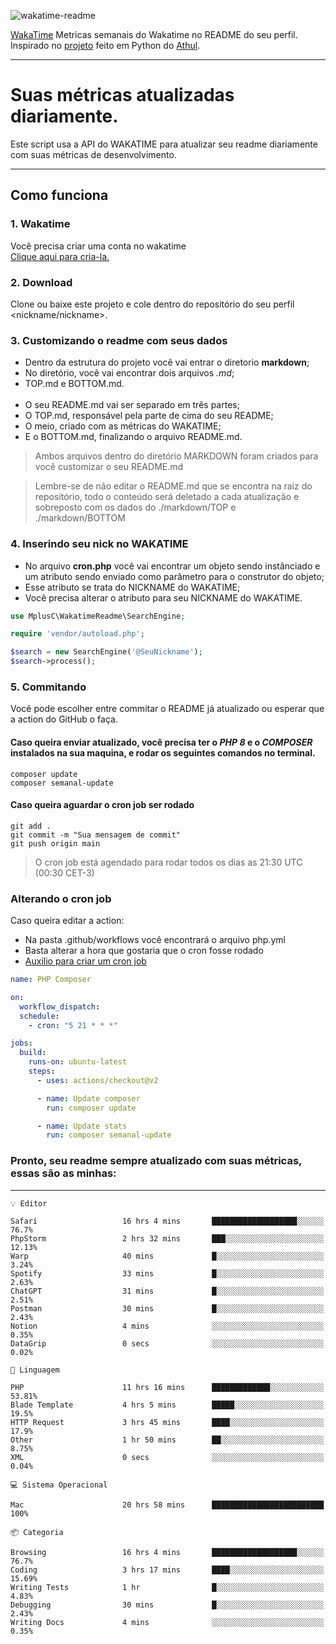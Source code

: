 ![wakatime-readme](https://socialify.git.ci/bymatheus/wakatime-readme/image?description=1&descriptionEditable=M%C3%A9tricas%20semanais%20do%20Wakatime%20no%20seu%20README%20de%20perfil.&font=KoHo&forks=1&language=1&owner=1&pattern=Signal&stargazers=1&theme=Dark)

[WakaTime](https://wakatime.com) Metricas semanais do Wakatime no README do seu perfil. <br>
Inspirado no [projeto](https://github.com/athul/waka-readme) feito em Python do [Athul](https://github.com/athul).
___

# Suas métricas atualizadas diariamente.
Este script usa a API do WAKATIME para atualizar seu readme diariamente com suas métricas de desenvolvimento.

___

## Como funciona

### 1. Wakatime
Você precisa criar uma conta no wakatime <br>
[Clique aqui para cria-la.](https://wakatime.com) 

### 2. Download
Clone ou baixe este projeto e cole dentro do repositório do seu perfil <nickname/nickname>.

### 3. Customizando o readme com seus dados
- Dentro da estrutura do projeto você vai entrar o diretorio **markdown**;  
- No diretório, você vai encontrar dois arquivos *.md*;
- TOP.md e BOTTOM.md.
<br><br>
- O seu README.md vai ser separado em três partes; 
- O TOP.md, responsável pela parte de cima do seu README;
- O meio, criado com as métricas do WAKATIME;
- E o BOTTOM.md, finalizando o arquivo README.md.<br>

> Ambos arquivos dentro do diretório MARKDOWN foram criados para você customizar o seu README.md

> Lembre-se de não editar o README.md que se encontra na raiz do repositório, todo o conteúdo será deletado a cada atualização e sobreposto com os dados do ./markdown/TOP e ./markdown/BOTTOM

### 4. Inserindo seu nick no WAKATIME
- No arquivo **cron.php** você vai encontrar um objeto sendo instânciado e um atributo sendo enviado como parâmetro para o construtor do objeto;
- Esse atributo se trata do NICKNAME do WAKATIME;
- Você precisa alterar o atributo para seu NICKNAME do WAKATIME.

```php
use MplusC\WakatimeReadme\SearchEngine;

require 'vendor/autoload.php';

$search = new SearchEngine('@SeuNickname');
$search->process();
```

### 5. Commitando
Você pode escolher entre commitar o README já atualizado ou esperar que a action do GitHub o faça. <br>

#### Caso queira enviar atualizado, você precisa ter o *PHP 8* e o *COMPOSER* instalados na sua maquina, e rodar os seguintes comandos no terminal.
```composer
composer update
composer semanal-update 
```

#### Caso queira aguardar o cron job ser rodado 
```git 
git add .
git commit -m "Sua mensagem de commit"
git push origin main
```

>O cron job está agendado para rodar todos os dias as 21:30 UTC (00:30 CET-3) 

### Alterando o cron job
Caso queira editar a action:

- Na pasta .github/workflows você encontrará o arquivo php.yml
- Basta alterar a hora que gostaria que o cron fosse rodado
- [Auxilio para criar um cron job](https://crontab.guru)

```yml
name: PHP Composer

on:
  workflow_dispatch:
  schedule:
    - cron: "5 21 * * *"

jobs:
  build:
    runs-on: ubuntu-latest
    steps:
      - uses: actions/checkout@v2

      - name: Update composer
        run: composer update

      - name: Update stats
        run: composer semanal-update
```

### Pronto, seu readme sempre atualizado com suas métricas, essas são as minhas:

___
```text
💡 Editor

Safari                   16 hrs 4 mins       ███████████████████░░░░░░      76.7%
PhpStorm                 2 hrs 32 mins       ███░░░░░░░░░░░░░░░░░░░░░░     12.13%
Warp                     40 mins             █░░░░░░░░░░░░░░░░░░░░░░░░      3.24%
Spotify                  33 mins             █░░░░░░░░░░░░░░░░░░░░░░░░      2.63%
ChatGPT                  31 mins             █░░░░░░░░░░░░░░░░░░░░░░░░      2.51%
Postman                  30 mins             █░░░░░░░░░░░░░░░░░░░░░░░░      2.43%
Notion                   4 mins              ░░░░░░░░░░░░░░░░░░░░░░░░░      0.35%
DataGrip                 0 secs              ░░░░░░░░░░░░░░░░░░░░░░░░░      0.02%
```
```text
💬 Linguagem

PHP                      11 hrs 16 mins      █████████████░░░░░░░░░░░░     53.81%
Blade Template           4 hrs 5 mins        █████░░░░░░░░░░░░░░░░░░░░      19.5%
HTTP Request             3 hrs 45 mins       ████░░░░░░░░░░░░░░░░░░░░░      17.9%
Other                    1 hr 50 mins        ██░░░░░░░░░░░░░░░░░░░░░░░      8.75%
XML                      0 secs              ░░░░░░░░░░░░░░░░░░░░░░░░░      0.04%
```
```text
💻 Sistema Operacional

Mac                      20 hrs 58 mins      █████████████████████████       100%
```
```text
📦 Categoria

Browsing                 16 hrs 4 mins       ███████████████████░░░░░░      76.7%
Coding                   3 hrs 17 mins       ████░░░░░░░░░░░░░░░░░░░░░     15.69%
Writing Tests            1 hr                █░░░░░░░░░░░░░░░░░░░░░░░░      4.83%
Debugging                30 mins             █░░░░░░░░░░░░░░░░░░░░░░░░      2.43%
Writing Docs             4 mins              ░░░░░░░░░░░░░░░░░░░░░░░░░      0.35%
```
